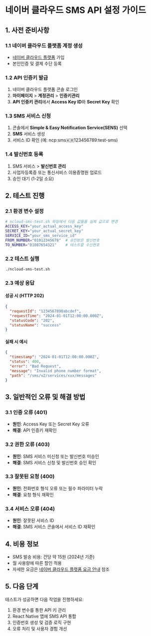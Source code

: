 # 네이버 클라우드 SMS API 설정 가이드

## 1. 사전 준비사항

### 1.1 네이버 클라우드 플랫폼 계정 생성

- [네이버 클라우드 플랫폼](https://www.ncloud.com) 가입
- 본인인증 및 결제 수단 등록

### 1.2 API 인증키 발급

1. 네이버 클라우드 플랫폼 콘솔 로그인
2. **마이페이지** > **계정관리** > **인증키관리**
3. **API 인증키 관리**에서 **Access Key ID**와 **Secret Key** 확인

### 1.3 SMS 서비스 신청

1. 콘솔에서 **Simple & Easy Notification Service(SENS)** 선택
2. **SMS** 서비스 생성
3. 서비스 ID 확인 (예: ncp:sms:kr:123456789:test-sms)

### 1.4 발신번호 등록

1. SMS 서비스 > **발신번호 관리**
2. 사업자등록증 또는 통신서비스 이용증명원 업로드
3. 승인 대기 (1-2일 소요)

## 2. 테스트 진행

### 2.1 환경 변수 설정

```bash
# ncloud-sms-test.sh 파일에서 다음 값들을 실제 값으로 변경
ACCESS_KEY="your_actual_access_key"
SECRET_KEY="your_actual_secret_key"
SERVICE_ID="your_sms_service_id"
FROM_NUMBER="01012345678"  # 승인받은 발신번호
TO_NUMBER="01087654321"    # 테스트할 수신번호
```

### 2.2 테스트 실행

```bash
./ncloud-sms-test.sh
```

### 2.3 예상 응답

#### 성공 시 (HTTP 202)

```json
{
  "requestId": "1234567890abcdef",
  "requestTime": "2024-01-01T12:00:00.000Z",
  "statusCode": "202",
  "statusName": "success"
}
```

#### 실패 시 예시

```json
{
  "timestamp": "2024-01-01T12:00:00.000Z",
  "status": 400,
  "error": "Bad Request",
  "message": "Invalid phone number format",
  "path": "/sms/v2/services/xxx/messages"
}
```

## 3. 일반적인 오류 및 해결 방법

### 3.1 인증 오류 (401)

- **원인**: Access Key 또는 Secret Key 오류
- **해결**: API 인증키 재확인

### 3.2 권한 오류 (403)

- **원인**: SMS 서비스 미신청 또는 발신번호 미승인
- **해결**: SMS 서비스 신청 및 발신번호 승인 확인

### 3.3 잘못된 요청 (400)

- **원인**: 전화번호 형식 오류 또는 필수 파라미터 누락
- **해결**: 요청 형식 재확인

### 3.4 서비스 오류 (404)

- **원인**: 잘못된 서비스 ID
- **해결**: SMS 서비스 콘솔에서 서비스 ID 재확인

## 4. 비용 정보

- SMS 발송 비용: 건당 약 15원 (2024년 기준)
- 월 사용량에 따른 할인 적용
- 자세한 요금은 [네이버 클라우드 플랫폼 요금 안내](https://www.ncloud.com/product/applicationService/sens) 참조

## 5. 다음 단계

테스트가 성공하면 다음 작업을 진행하세요:

1. 환경 변수를 통한 API 키 관리
2. React Native 앱에 SMS API 통합
3. 인증번호 생성 및 검증 로직 구현
4. 오류 처리 및 사용자 경험 개선


